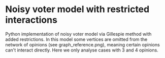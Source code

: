 # Noisy voter model with restricted interactions

Python implementation of noisy voter model via Gillespie method with added restrictions. In this model some vertices are omitted from the network of opinions (see graph_reference.png), meaning certain opinions can't interact directly. Here we only analyse cases with 3 and 4 opinions.
